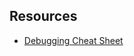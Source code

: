 ## Resources

- [Debugging Cheat Sheet](https://www.schneems.com/2016/01/25/ruby-debugging-magic-cheat-sheet.html)
